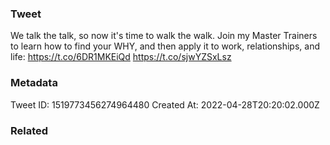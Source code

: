 ### Tweet
We talk the talk, so now it's time to walk the walk. Join my Master Trainers to learn how to find your WHY, and then apply it to work, relationships, and life: https://t.co/6DR1MKEiQd https://t.co/sjwYZSxLsz

### Metadata
Tweet ID: 1519773456274964480
Created At: 2022-04-28T20:20:02.000Z

### Related

